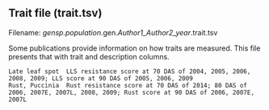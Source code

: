 ## Trait file (trait.tsv)
Filename: *gensp.population*.gen.*Author1_Author2_year*.trait.tsv

Some publications provide information on how traits are measured. This file presents that with trait and description columns.
```
Late leaf spot	LLS resistance score at 70 DAS of 2004, 2005, 2006, 2008, 2009; LLS score at 90 DAS of 2005, 2006, 2009
Rust, Puccinia	Rust resistance score at 70 DAS of 2014; 80 DAS of 2006, 2007E, 2007L, 2008, 2009; Rust score at 90 DAS of 2006, 2007E, 2007L
```
